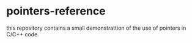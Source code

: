 # pointers-reference
this repository contains a small demonstrattion of the use of pointers in C/C++ code
